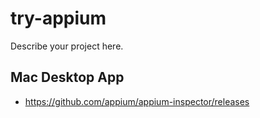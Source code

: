 # try-appium

Describe your project here.

## Mac Desktop App

- https://github.com/appium/appium-inspector/releases